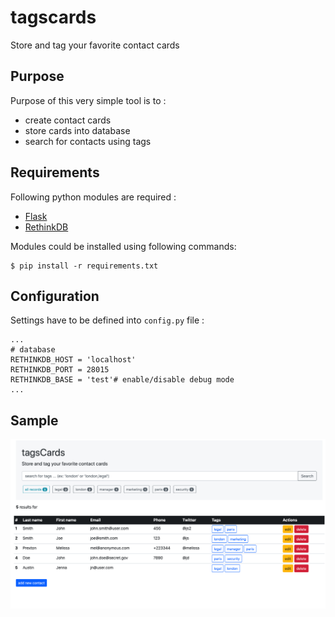 # tagscards
Store and tag your favorite contact cards

## Purpose 
Purpose of this very simple tool is to :
- create contact cards 
- store cards into database
- search for contacts using tags

## Requirements
Following python modules are required :
- [Flask](https://flask.palletsprojects.com/)
- [RethinkDB](https://rethinkdb.com/)

Modules could be installed using following commands:
```
$ pip install -r requirements.txt
```
## Configuration
Settings have to be defined into `config.py` file :
```
...
# database
RETHINKDB_HOST = 'localhost'
RETHINKDB_PORT = 28015
RETHINKDB_BASE = 'test'# enable/disable debug mode
...
```
## Sample 
![tagscards](samples/tagscards.png)
